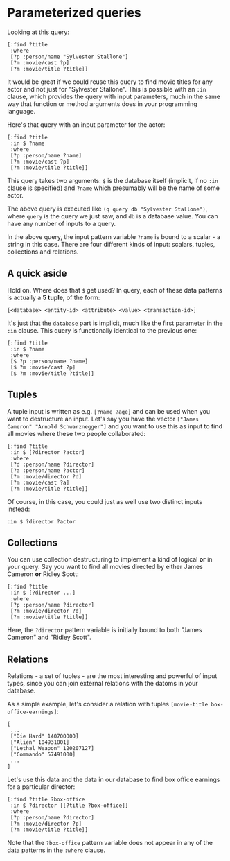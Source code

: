 # Parameterized queries

Looking at this query:

    [:find ?title
     :where 
     [?p :person/name "Sylvester Stallone"]
     [?m :movie/cast ?p]
     [?m :movie/title ?title]]

It would be great if we could reuse this query to find movie
titles for any actor and not just for "Sylvester Stallone". This is
possible with an `:in` clause, which provides the query with input
parameters, much in the same way that function or method arguments does
in your programming language.

Here's that query with an input parameter for the actor:

    [:find ?title
     :in $ ?name
     :where 
     [?p :person/name ?name]
     [?m :movie/cast ?p]
     [?m :movie/title ?title]]

This query takes two arguments: `$` is the database itself (implicit,
if no `:in` clause is specified) and `?name` which presumably will be
the name of some actor.

The above query is executed like `(q query db "Sylvester Stallone")`,
where `query` is the query we just saw, and `db` is a database value. 
You can have any number of inputs to a query.

In the above query, the input pattern variable `?name` is bound to a
scalar - a string in this case. There are four different kinds of
input: scalars, tuples, collections and relations.

## A quick aside

Hold on. Where does that `$` get used? In query, each of these data 
patterns is actually a **5 tuple**, of the form:

    [<database> <entity-id> <attribute> <value> <transaction-id>]

It's just that the `database` part is implicit, much like the first
parameter in the `:in` clause. This query is functionally identical
to the previous one:

    [:find ?title
     :in $ ?name
     :where 
     [$ ?p :person/name ?name]
     [$ ?m :movie/cast ?p]
     [$ ?m :movie/title ?title]]

## Tuples

A tuple input is written as e.g. `[?name ?age]` and can be used when
you want to destructure an input. Let's say you have the vector
`["James Cameron" "Arnold Schwarznegger"]` and you want to use this
as input to find all movies where these two people collaborated:

    [:find ?title
     :in $ [?director ?actor]
     :where 
     [?d :person/name ?director]
     [?a :person/name ?actor]
     [?m :movie/director ?d]
     [?m :movie/cast ?a]
     [?m :movie/title ?title]]

Of course, in this case, you could just as well use two distinct inputs instead:

    :in $ ?director ?actor

## Collections

You can use collection destructuring to implement a kind of logical **or** in your query. Say you want to find all movies directed by either James Cameron **or** Ridley Scott:

    [:find ?title
     :in $ [?director ...]
     :where
     [?p :person/name ?director]
     [?m :movie/director ?d]
     [?m :movie/title ?title]]

Here, the `?director` pattern variable is initially bound to both "James Cameron" and "Ridley Scott".

## Relations

Relations - a set of tuples - are the most interesting and powerful of
input types, since you can join external relations with the datoms in
your database.

As a simple example, let's consider a relation with tuples `[movie-title box-office-earnings]`:

    [
     ... 
     ["Die Hard" 140700000]
     ["Alien" 104931801] 
     ["Lethal Weapon" 120207127]
     ["Commando" 57491000]
     ...
    ]

Let's use this data and the data in our database to find
box office earnings for a particular director:

    [:find ?title ?box-office
     :in $ ?director [[?title ?box-office]]
     :where 
     [?p :person/name ?director]
     [?m :movie/director ?p]
     [?m :movie/title ?title]]

Note that the `?box-office` pattern variable does not
appear in any of the data patterns in the `:where` clause.